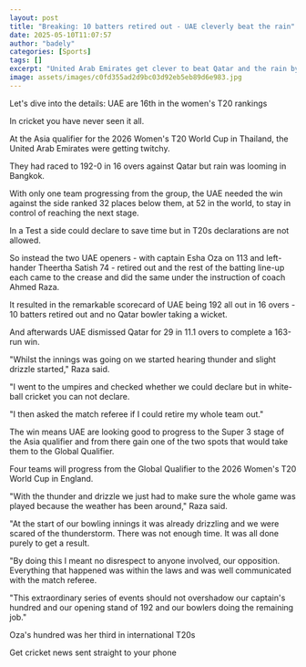 ```yaml
---
layout: post
title: "Breaking: 10 batters retired out - UAE cleverly beat the rain"
date: 2025-05-10T11:07:57
author: "badely"
categories: [Sports]
tags: []
excerpt: "United Arab Emirates get clever to beat Qatar and the rain by retiring out 10 batters in the Women’s T20 World Cup Asia Qualifier."
image: assets/images/c0fd355ad2d9bc03d92eb5eb89d6e983.jpg
---
```


Let's dive into the details: UAE are 16th in the women's T20 rankings 

In cricket you have never seen it all.

At the Asia qualifier for the 2026 Women's T20 World Cup in Thailand, the United Arab Emirates were getting twitchy.

They had raced to 192-0 in 16 overs against Qatar but rain was looming in Bangkok.

With only one team progressing from the group, the UAE needed the win against the side ranked 32 places below them, at 52 in the world, to stay in control of reaching the next stage.

In a Test a side could declare to save time but in T20s declarations are not allowed.

So instead the two UAE openers - with captain Esha Oza on 113 and left-hander Theertha Satish 74 - retired out and the rest of the batting line-up each came to the crease and did the same under the instruction of coach Ahmed Raza.

It resulted in the remarkable scorecard of UAE being 192 all out in 16 overs - 10 batters retired out and no Qatar bowler taking a wicket.

And afterwards UAE dismissed Qatar for 29 in 11.1 overs to complete a 163-run win.

"Whilst the innings was going on we started hearing thunder and slight drizzle started," Raza said. 

"I went to the umpires and checked whether we could declare but in white-ball cricket you can not declare. 

"I then asked the match referee if I could retire my whole team out."

The win means UAE are looking good to progress to the Super 3 stage of the Asia qualifier and from there gain one of the two spots that would take them to the Global Qualifier.

Four teams will progress from the Global Qualifier to the 2026 Women's T20 World Cup in England.

"With the thunder and drizzle we just had to make sure the whole game was played because the weather has been around," Raza said.

"At the start of our bowling innings it was already drizzling and we were scared of the thunderstorm. There was not enough time. It was all done purely to get a result. 

"By doing this I meant no disrespect to anyone involved, our opposition. Everything that happened was within the laws and was well communicated with the match referee. 

"This extraordinary series of events should not overshadow our captain's hundred and our opening stand of 192 and our bowlers doing the remaining job."

Oza's hundred was her third in international T20s 

Get cricket news sent straight to your phone

